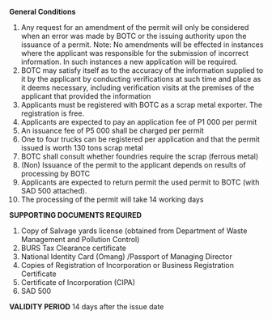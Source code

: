 ﻿  **General Conditions**
1. Any request for an amendment of the permit will only be considered when an error was made by BOTC or the issuing authority upon the issuance of a permit. Note:  No amendments will be effected in instances where the applicant was responsible for the submission of incorrect information. In such instances a new application will be required.
2. BOTC may satisfy itself as to the accuracy of the information supplied to it by the applicant by conducting verifications at such time and place as it deems necessary, including verification visits at the premises of the applicant that provided the information
3. Applicants must be registered with BOTC as a scrap metal exporter. The registration is free.
4. Applicants are expected to pay an application fee of P1 000 per permit
5. An issuance fee of P5 000 shall be charged per permit
6. One to four trucks can be registered per application and that the permit issued is worth 130 tons scrap metal
7. BOTC shall consult whether foundries require the scrap (ferrous metal)
8. (Non) Issuance of the permit to the applicant depends on results of processing by BOTC
9. Applicants are expected to return permit the used permit to BOTC (with SAD 500 attached).
10. The processing of the permit will take 14 working days

**SUPPORTING DOCUMENTS REQUIRED**

1. Copy of Salvage yards license (obtained from Department of Waste Management and Pollution Control)
2. BURS Tax Clearance certificate
3. National Identity Card (Omang) /Passport of Managing Director
4. Copies of Registration of Incorporation or Business Registration Certificate
5. Certificate of Incorporation (CIPA)
6. SAD 500

**VALIDITY PERIOD**
14 days after the issue date
